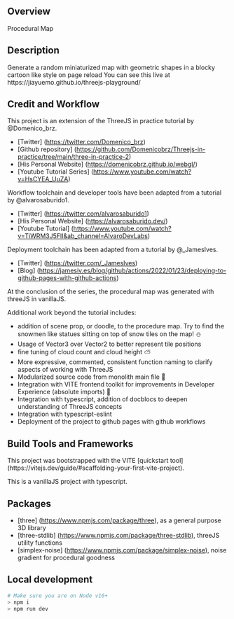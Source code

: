 <h2>Overview</h2>
Procedural Map

<h2>Description</h2>
Generate a random miniaturized map with geometric shapes in a blocky cartoon like style on page reload
You can see this live at https://jiayuemo.github.io/threejs-playground/ 

<h2>Credit and Workflow</h2>
This project is an extension of the ThreeJS in practice tutorial by @Domenico_brz.

- [Twitter] (https://twitter.com/Domenico_brz)
- [Github repository] (https://github.com/Domenicobrz/Threejs-in-practice/tree/main/three-in-practice-2)
- [His Personal Website] (https://domenicobrz.github.io/webgl/)
- [Youtube Tutorial Series] (https://www.youtube.com/watch?v=HsCYEA_UuZA)

Workflow toolchain and developer tools have been adapted from a tutorial by @alvarosaburido1.
- [Twitter] (https://twitter.com/alvarosaburido1)
- [His Personal Website] (https://alvarosaburido.dev/)
- [Youtube Tutorial] (https://www.youtube.com/watch?v=TiWRM3J5FlI&ab_channel=AlvaroDevLabs)

Deployment toolchain has been adapted from a tutorial by @_JamesIves.
- [Twitter] (https://twitter.com/_JamesIves)
- [Blog] (https://jamesiv.es/blog/github/actions/2022/01/23/deploying-to-github-pages-with-github-actions)

At the conclusion of the series, the procedural map was generated with threeJS in vanillaJS.

Additional work beyond the tutorial includes:
- addition of scene prop, or doodle, to the procedure map. Try to find the snowmen like statues sitting on top of snow tiles on the map! ⛄
- Usage of Vector3 over Vector2 to better represent tile positions 
- fine tuning of cloud count and cloud height ⛅
- More expressive, commented, consistent function naming to clarify aspects of working with ThreeJS 
- Modularized source code from monolith main file 🔧
- Integration with VITE frontend toolkit for improvements in Developer Experience (absolute imports) 🌟
- Integration with typescript, addition of docblocs to deepen understanding of ThreeJS concepts 
- Integration with typescript-eslint
- Deployment of the project to github pages with github workflows

<h2>Build Tools and Frameworks</h2>
This project was bootstrapped with the VITE [quickstart tool] (https://vitejs.dev/guide/#scaffolding-your-first-vite-project).

This is a vanillaJS project with typescript.

<h2>Packages</h2>

- [three] (https://www.npmjs.com/package/three), as a general purpose 3D library 
- [three-stdlib] (https://www.npmjs.com/package/three-stdlib), threeJS utility functions
- [simplex-noise] (https://www.npmjs.com/package/simplex-noise), noise gradient for procedural goodness

<h2>Local development</h2>

```sh
# Make sure you are on Node v16+
> npm i
> npm run dev
```
